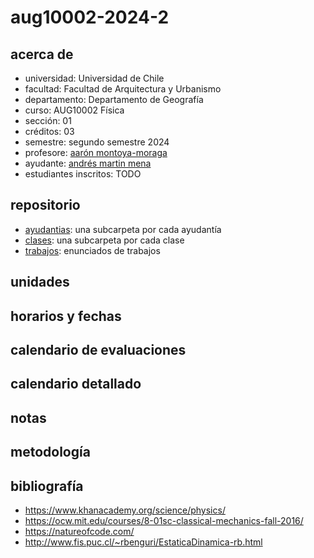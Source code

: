 # aug10002-2024-2

## acerca de

- universidad: Universidad de Chile
- facultad: Facultad de Arquitectura y Urbanismo
- departamento: Departamento de Geografía
- curso: AUG10002 Física
- sección: 01
- créditos: 03
- semestre: segundo semestre 2024
- profesore: [aarón montoya-moraga](https://github.com/montoyamoraga)
- ayudante: [andrés martin mena](https://github.com/AndresMartinM)
- estudiantes inscritos: TODO

## repositorio

- [ayudantias](./ayudantias/): una subcarpeta por cada ayudantía
- [clases](./clases/): una subcarpeta por cada clase
- [trabajos](./trabajos/): enunciados de trabajos

## unidades

<!-- - unidad 0: vectores y fuerzas
- unidad 1: cinemática en 1 y 2 dimensiones
- unidad 2: dinámica en 1 y 2 dimensiones
- unidad 3: energía y cantidad de movimiento
- unidad 4: dinámica y cinemática del cuerpo rígido
- unidad 5: calor y temperatura
- unidad 6: ondas y sonido
- unidad 7: luz
- unidad 8: electricidad y magnetismo -->

## horarios y fechas

<!-- - cátedra jueves 10:15am-1:30pm
- ayudantía viernes 3pm-4:30pm
- cátedras y ayudantías entre 2024-03-14 y 2024-06-28
- controles, 1 vez al mes
- semana de receso entre 2024-04-29 y 2024-05-03 -->

## calendario de evaluaciones

<!-- - control 01, 2024-03-28 jueves, en horario de clase
- control 02, 2024-04-26 viernes, en horario de ayudantía
- control 03, 2024-05-24 viernes, en horario de ayudantía
- control 04, 2024-06-27 jueves, en horario de clase
- trabajo de investigación, 2024-06-23 domingo 11:50pm, durante semana de trabajo autónomo -->

## calendario detallado
<!-- 
| sesión                                   | fecha                   | tema                                          |
| :--------------------------------------- | :---------------------- | :-------------------------------------------- |
| [clase-01](clases/clase-01/)             | 2024-03-14 jueves       | unidad 0: vectores y fuerzas                  |
| [ayudantia-01](ayudantias/ayudantia-01/) | 2024-03-15 viernes      | unidad 0: vectores y fuerzas                  |
| [clase-02](clases/clase-02/)             | 2024-03-21 jueves       | unidad 1: cinemática en 1D y 2D               |
| [ayudantia-02](ayudantias/ayudantia-02/) | 2024-03-22 viernes      | unidad 1: cinemática en 1D y 2D               |
| [clase-03](clases/clase-03/)             | 2024-03-28 jueves       | evaluación: control 1, unidades 0, 1          |
| [ayudantia-03](ayudantias/ayudantia-03/) | 2024-03-29 viernes      | feriado, no hay ayudantía                     |
| [clase-04](clases/clase-04/)             | 2024-04-04 jueves       | unidad 2: dinámica en 1D y 2D                 |
| [ayudantia-04](ayudantias/ayudantia-04/) | 2024-04-05 viernes      | unidad 2: dinámica en 1D y 2D                 |
| [clase-05](clases/clase-05/)             | 2024-04-11 jueves       | unidad 3: energía y cantidad de movimiento    |
| [ayudantia-05](ayudantias/ayudantia-05/) | 2024-04-12 viernes      | unidad 3: energía y cantidad de movimiento    |
| [clase-06](clases/clase-06/)             | 2024-04-18 jueves       | unidad 4: dinámica y cinemática cuerpo rígido |
| [ayudantia-06](ayudantias/ayudantia-06/) | 2024-04-19 viernes      | unidad 4: dinámica y cinemática cuerpo rígido |
| [clase-07](clases/clase-07/)             | 2024-04-25 jueves       | repaso y ejercicios unidades 2, 3, 4          |
| [ayudantia-07](ayudantias/ayudantia-07/) | 2024-04-26 viernes      | evaluación: control 2, unidades 2, 3, 4       |
| semana receso                            | 2024-04-29 / 2024-05-03 | sin clases, sin evaluaciones                  |
| [clase-08](clases/clase-08/)             | 2024-05-09 jueves       | unidad 5: calor y temperatura                 |
| [ayudantia-08](ayudantias/ayudantia-08/) | 2024-05-10 viernes      | unidad 5: calor y temperatura                 |
| [clase-09](clases/clase-09/)             | 2024-05-16 jueves       | unidad 6: ondas y sonido                      |
| [ayudantia-09](ayudantias/ayudantia-09/) | 2024-05-17 viernes      | unidad 6: ondas y sonido                      |
| [clase-10](clases/clase-10/)             | 2024-05-23 jueves       | clase de repaso suspendida por paro           |
| [ayudantia-10](ayudantias/ayudantia-10/) | 2024-05-24 viernes      | evaluación suspendida por paro                |
| [clase-11](clases/clase-11/)             | 2024-05-30 jueves       | repaso control 3, unidades 5 y 6              |
| [ayudantia-11](ayudantias/ayudantia-11/) | 2024-05-31 viernes      | evaluación: control 3, unidades 5, 6          |
| [clase-12](clases/clase-12/)             | 2024-06-06 jueves       | unidad 7: luz                                 |
| [ayudantia-12](ayudantias/ayudantia-12/) | 2024-06-07 viernes      | unidad 7: luz                                 |
| [clase-13](clases/clase-13/)             | 2024-06-13 jueves       | unidad 8: electricidad                        |
| [ayudantia-13](ayudantias/ayudantia-13/) | 2024-06-14 viernes      | unidad 8: electricidad                        |
| semana de trabajo autónomo               | 2024-06-17/21           | sin clases, entrega trabajo de investigación  |
| [clase-14](clases/clase-14/)             | 2024-06-27 jueves       | evaluación: control 4, unidades 7, 8          |
| [ayudantia-14](ayudantias/ayudantia-14/) | 2024-06-28 viernes      | no hay ayudantía                              |
| cierre acta                              | 2024-07-06 sábado       | plazo máximo envío actas                      | -->

## notas
<!-- 
la nota final del curso tendrá esta ponderación:

- controles individuales (50%):
  - 4 controles
  - cada control tiene 4 ejercicios, respondes 3, el peor se borra
  - de los 4 controles, la peor nota se borra
- asistencia (25%): la nota máxima 7.0 se logra con al menos un 90% de asistencia. para demostrar asistencia tienen que subir una foto de sus apuntes al foro de u-cursos, máximo una semana después de la clase o ayudantía. inasistencias justificadas por sistema de correo u-cursos cuentan como media asistencia.
- trabajo de investigación (25%): investigación individual, realizado durante la semana de trabajo autónomo. -->

## metodología

<!-- - en las clases nos concentraremos en entender de forma conceptual y con ejercicios simples los contenidos principales del curso.
- en ayudantías nos concentraremos en aplicar lo aprendido en clases en ejercicios más complejos y más extensos.
- desde la ayudantía 06 cambiaremos a un método distinto, donde les estudiantes harán los ejercicios propuestos en la pizarra, mientras que el ayudante liderará la discusión y resolverá dudas. -->

## bibliografía

- <https://www.khanacademy.org/science/physics/>
- <https://ocw.mit.edu/courses/8-01sc-classical-mechanics-fall-2016/>
- <https://natureofcode.com/>
- <http://www.fis.puc.cl/~rbenguri/EstaticaDinamica-rb.html>